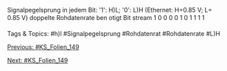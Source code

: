 Signalpegelsprung in jedem Bit:
'1': H)L; '0': L)H
(Ethernet: H=0.85 V; L=  0.85 V)
doppelte Rohdatenrate ben otigt
Bit stream 1 0 0 0 0 1 0 1 1 1 1

   Tags & Topics:
   #h)l
   #Signalpegelsprung
   #Rohdatenrat
   #Rohdatenrate
   #L)H

[Previous: #KS_Folien_149](KS_Folien_149.md)

[Next: #KS_Folien_149](KS_Folien_149.md)